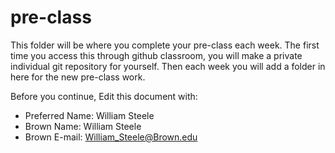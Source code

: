 # pre-class


This folder will be where you complete your pre-class each week. The first time you access this through github classroom, you will make a private individual git repository for yourself. Then each week you will add a folder in here for the new pre-class work. 

Before you continue, Edit this document with:

- Preferred Name: William Steele
- Brown Name: William Steele
- Brown E-mail: William_Steele@Brown.edu
